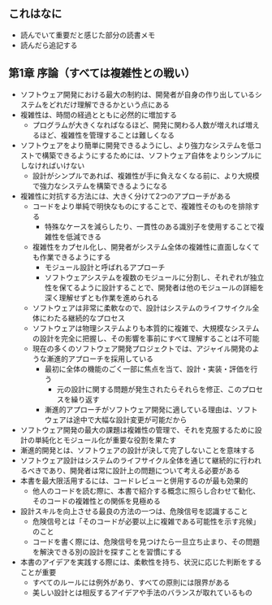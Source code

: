 ## これはなに
- 読んでいて重要だと感じた部分の読書メモ
- 読んだら追記する

## 第1章 序論（すべては複雑性との戦い）
- ソフトウェア開発における最大の制約は、開発者が自身の作り出しているシステムをどれだけ理解できるかという点にある
- 複雑性は、時間の経過とともに必然的に増加する
	- プログラムが大きくなればなるほど、開発に関わる人数が増えれば増えるほど、複雑性を管理することは難しくなる
- ソフトウェアをより簡単に開発できるようにし、より強力なシステムを低コストで構築できるようにするためには、ソフトウェア自体をよりシンプルにしなければいけない
	- 設計がシンプルであれば、複雑性が手に負えなくなる前に、より大規模で強力なシステムを構築できるようになる
- 複雑性に対抗する方法には、大きく分けて2つのアプローチがある
	- コードをより単純で明快なものにすることで、複雑性そのものを排除する
		- 特殊なケースを減らしたり、一貫性のある識別子を使用することで複雑性を低減できる
	- 複雑性をカプセル化し、開発者がシステム全体の複雑性に直面しなくても作業できるようにする
		- モジュール設計と呼ばれるアプローチ
		- ソフトウェアシステムを複数のモジュールに分割し、それぞれが独立性を保てるように設計することで、開発者は他のモジュールの詳細を深く理解せずとも作業を進められる
	- ソフトウェアは非常に柔軟なので、設計はシステムのライフサイクル全体にわたる継続的なプロセス
	- ソフトウェアは物理システムよりも本質的に複雑で、大規模なシステムの設計を完全に把握し、その影響を事前にすべて理解することは不可能
	- 現在の多くのソフトウェア開発プロジェクトでは、アジャイル開発のような漸進的アプローチを採用している
		- 最初に全体の機能のごく一部に焦点を当て、設計・実装・評価を行う
			- 元の設計に関する問題が発生されたらそれらを修正、このプロセスを繰り返す
		- 漸進的アプローチがソフトウェア開発に適している理由は、ソフトウェアは途中で大幅な設計変更が可能だから
- ソフトウェア開発の最大の課題は複雑性の管理で、それを克服するために設計の単純化とモジュール化が重要な役割を果たす
- 漸進的開発とは、ソフトウェアの設計が決して完了しないことを意味する
- ソフトウェア設計はシステムのライフサイクル全体を通じて継続的に行われるべきであり、開発者は常に設計上の問題について考える必要がある
- 本書を最大限活用するには、コードレビューと併用するのが最も効果的
	- 他人のコードを読む際に、本書で紹介する概念に照らし合わせて勧化、そのコードの複雑性との関係を見極める
- 設計スキルを向上させる最良の方法の一つは、危険信号を認識すること
	- 危険信号とは「そのコードが必要以上に複雑である可能性を示す兆候」のこと
	- コードを書く際には、危険信号を見つけたら一旦立ち止まり、その問題を解決できる別の設計を探すことを習慣にする
- 本書のアイデアを実践する際には、柔軟性を持ち、状況に応じた判断をすることが重要
	- すべてのルールには例外があり、すべての原則には限界がある
	- 美しい設計とは相反するアイデアや手法のバランスが取れているもの
